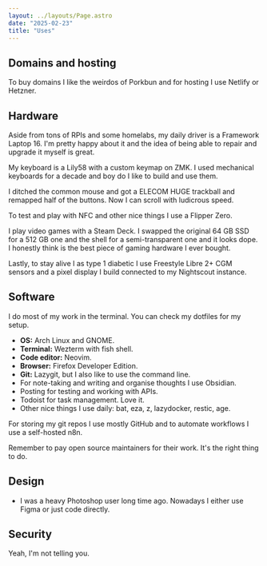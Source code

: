 ```yaml
---
layout: ../layouts/Page.astro
date: "2025-02-23"
title: "Uses"
---
```


## Domains and hosting

To buy domains I like the weirdos of Porkbun and for hosting I use Netlify or Hetzner.


## Hardware

Aside from tons of RPIs and some homelabs, my daily driver is a Framework Laptop 16. I'm pretty happy about it and the idea of being able to repair and upgrade it myself is great.

My keyboard is a Lily58 with a custom keymap on ZMK. I used mechanical keyboards for a decade and boy do I like to build and use them.

I ditched the common mouse and got a ELECOM HUGE trackball and remapped half of the buttons. Now I can scroll with ludicrous speed.

To test and play with NFC and other nice things I use a Flipper Zero.

I play video games with a Steam Deck. I swapped the original 64 GB SSD for a 512 GB one and the shell for a semi-transparent one and it looks dope. I honestly think is the best piece of gaming hardware I ever bought.

Lastly, to stay alive I as type 1 diabetic I use Freestyle Libre 2+ CGM sensors and a pixel display I build connected to my Nightscout instance.


## Software

I do most of my work in the terminal. You can check my dotfiles for my setup.

- **OS:** Arch Linux and GNOME.
- **Terminal:** Wezterm with fish shell.
- **Code editor:** Neovim.
- **Browser:** Firefox Developer Edition.
- **Git:** Lazygit, but I also like to use the command line.
- For note-taking and writing and organise thoughts I use Obsidian.
- Posting for testing and working with APIs.
- Todoist for task management. Love it.
- Other nice things I use daily: bat, eza, z, lazydocker, restic, age.

For storing my git repos I use mostly GitHub and to automate workflows I use a self-hosted n8n.

Remember to pay open source maintainers for their work. It's the right thing to do.


## Design

- I was a heavy Photoshop user long time ago. Nowadays I either use Figma or just code directly.


## Security

Yeah, I'm not telling you.

